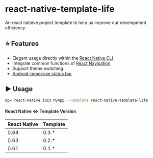 # react-native-template-life

An react natieve project template to help us improve our development efficiency.

## :star: Features

- Elegant usage directly within the [React Native CLI](https://github.com/react-native-community/cli)
- Integrate common functions of [React Navigation](https://reactnavigation.org/)
- Support theme switching
- [Android immersive status bar](https://github.com/gyf-dev/ImmersionBar)

## :arrow_forward: Usage

```sh
npx react-native init MyApp --template react-native-template-life
```

#### React Native <=> Template Version

| React Native  	| Template  	|
|---	            |---	        |
| 0.64  	        | 0.3.*       |
| 0.63  	        | 0.2.*       |
| 0.61  	        | 0.1.*       |
